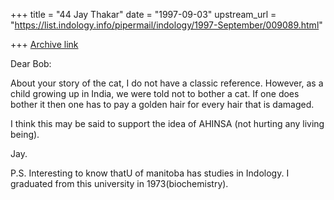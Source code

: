 +++
title = "44 Jay Thakar"
date = "1997-09-03"
upstream_url = "https://list.indology.info/pipermail/indology/1997-September/009089.html"

+++
[Archive link](https://list.indology.info/pipermail/indology/1997-September/009089.html)

Dear Bob:

About your story of the cat, I do not have a classic reference. However, as
a child growing up in India, we were told not to bother a cat. If one does
bother it then one has to pay a golden hair for every hair that is damaged.

I think this may be said to support the idea of AHINSA (not hurting any
living being).

Jay.

P.S. Interesting to know thatU of manitoba has studies in Indology. I
graduated from this university in 1973(biochemistry).







